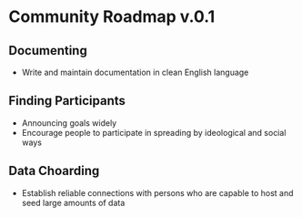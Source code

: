 # Community Roadmap v.0.1

## Documenting

- Write and maintain documentation in clean English language

## Finding Participants

- Announcing goals widely
- Encourage people to participate in spreading by ideological and social ways

## Data Choarding

- Establish reliable connections with persons who are capable to host and seed large amounts of data